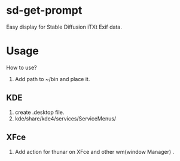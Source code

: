 # sd-get-prompt

Easy display for Stable Diffusion iTXt Exif data.

# Usage

How to use?

1. Add path to ~/bin and place it.

## KDE

1. create .desktop file.
2. kde/share/kde4/services/ServiceMenus/

## XFce

1. Add action for thunar on XFce and other wm(window Manager) .
